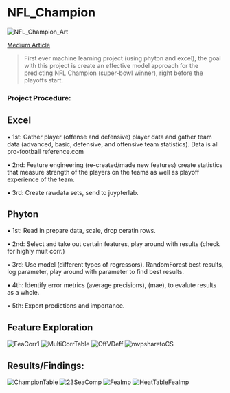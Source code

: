 # NFL_Champion
![NFL_Champion_Art](https://github.com/allenjake440/NFL_Champion/assets/134075534/0a2fdb5d-5c47-483e-92e7-d93e49a9dcec)


[Medium Article](https://allenjake440.medium.com/predicting-the-nfl-champion-with-machine-learning-7c6eede5a4d2)


> First ever machine learning project (using phyton and excel), the goal with this project is create an effective model approach for the predicting NFL Champion (super-bowl winner), right before the playoffs start. 

### Project Procedure:

## Excel

•	1st: Gather player (offense and defensive) player data and gather team data (advanced, basic, defensive, and offensive team statistics). Data is all pro-football reference.com

•	2nd: Feature engineering (re-created/made new features) create statistics that measure strength of the players on the teams as well as playoff experience of the team.

•	3rd: Create rawdata sets, send to juypterlab.


## Phyton

•	1st: Read in prepare data, scale, drop ceratin rows.

•	2nd: Select and take out certain features, play around with results (check for highly mult corr.)

•	3rd: Use model (different types of regressors). RandomForest best results, log parameter, play around with parameter to find best results.

•	4th: Identify error metrics (average precisions), (mae), to evalute results as a whole.

•	5th: Export predictions and importance.

## Feature Exploration
![FeaCorr1](https://github.com/allenjake440/NFL_Champion/assets/134075534/8fb273cb-e295-4cdf-9fc9-167bab7d6da5)
![MultiCorrTable](https://github.com/allenjake440/NFL_Champion/assets/134075534/254f1ca2-c9df-4b4b-b88a-15076432968b)
![OffVDeff](https://github.com/allenjake440/NFL_Champion/assets/134075534/4c5340ec-2c90-47a1-a1f4-157b568b7896)
![mvpsharetoCS](https://github.com/allenjake440/NFL_Champion/assets/134075534/5f5c78df-3f89-4b8e-b2cc-d82768fb50f3)

## Results/Findings:
![ChampionTable](https://github.com/allenjake440/NFL_Champion/assets/134075534/4eb28339-b56e-43ad-b103-1d10651660c5)
![23SeaComp](https://github.com/allenjake440/NFL_Champion/assets/134075534/0d260b2b-14f5-41a9-9f78-d110111042b8)
![FeaImp](https://github.com/allenjake440/NFL_Champion/assets/134075534/556e226f-503b-44fa-95e7-a4cabb814e77)
![HeatTableFeaImp](https://github.com/allenjake440/NFL_Champion/assets/134075534/2a44086e-d57c-40d7-ae41-27b149192243)


